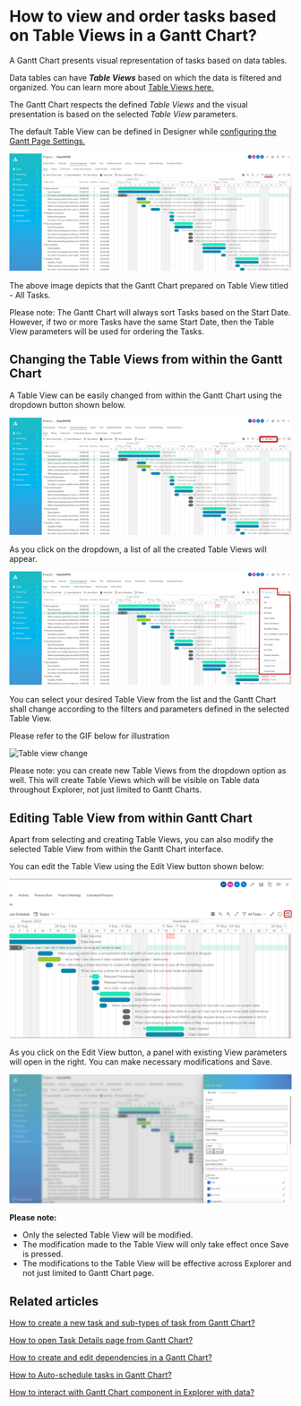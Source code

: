 # How to view and order tasks based on Table Views in a Gantt Chart?

A Gantt Chart presents visual representation of tasks based on data tables.

Data tables can have ***Table Views*** based on which the data is filtered and organized. You can learn more about [Table Views here.](</docs/Rapid/3-User Manual/2-Explorer/2-Page Components/Data Table Component/data-table-component-views/data-table-component-views.md> "Data Table Component - Views")

The Gantt Chart respects the defined *Table Views* and the visual presentation is based on the selected *Table View* parameters.

The default Table View can be defined in Designer while [configuring the Gantt Page Settings.](</docs/Rapid/4-Keyper Manual/2-Designer/2-Pages/3-Components/gantt-chart/gantt-chart.md> "How to configure the Page - Gantt Chart Component?")

![Screenshot 2023-09-14 at 12.52.15 PM.png](./downloaded_image_1705285737496.png)

The above image depicts that the Gantt Chart prepared on Table View titled - All Tasks.

Please note: The Gantt Chart will always sort Tasks based on the Start Date. However, if two or more Tasks have the same Start Date, then the Table View parameters will be used for ordering the Tasks.

## Changing the Table Views from within the Gantt Chart

A Table View can be easily changed from within the Gantt Chart using the dropdown button shown below.

![Screenshot 2023-09-14 at 12.53.47 PM.png](./downloaded_image_1705285738527.png)

As you click on the dropdown, a list of all the created Table Views will appear.

![Screenshot 2023-09-14 at 1.10.10 PM.png](./downloaded_image_1705285739556.png)

You can select your desired Table View from the list and the Gantt Chart shall change according to the filters and parameters defined in the selected Table View.

Please refer to the GIF below for illustration

![Table view change](change-table-view.gif)

Please note: you can create new Table Views from the dropdown option as well. This will create Table Views which will be visible on Table data throughout Explorer, not just limited to Gantt Charts.

## Editing Table View from within Gantt Chart

Apart from selecting and creating Table Views, you can also modify the selected Table View from within the Gantt Chart interface.

You can edit the Table View using the Edit View button shown below:

![Edit Table view Gantt.png](./downloaded_image_1705285740591.png)

As you click on the Edit View button, a panel with existing View parameters will open in the right. You can make necessary modifications and Save.

![14.png](./downloaded_image_1705285741614.png)

**Please note:**

- Only the selected Table View will be modified.
- The modification made to the Table View will only take effect once Save is pressed.
- The modifications to the Table View will be effective across Explorer and not just limited to Gantt Chart page.

## Related articles

[How to create a new task and sub-types of task from Gantt Chart?](</docs/Rapid/3-User Manual/2-Explorer/2-Page Components/Gantt Component/creating-tasks/creating-tasks.md> "How to create a new task and sub-types of task from Gantt Chart?")

[How to open Task Details page from Gantt Chart?](</docs/Rapid/3-User Manual/2-Explorer/2-Page Components/Gantt Component/how-to-open-task-item-profiles-from-gantt-chart/how-to-open-task-item-profiles-from-gantt-chart.md> "How to open task item profiles from Gantt Chart?")

[How to create and edit dependencies in a Gantt Chart?](</docs/Rapid/3-User Manual/2-Explorer/2-Page Components/Gantt Component/how-to-create-and-edit-dependencies-in-a-gantt-chart/how-to-create-and-edit-dependencies-in-a-gantt-chart.md> "How to create and edit dependencies in a Gantt Chart?")

[How to Auto-schedule tasks in Gantt Chart?](</docs/Rapid/3-User Manual/2-Explorer/2-Page Components/Gantt Component/how-to-auto-schedule-tasks-in-gantt-chart/how-to-auto-schedule-tasks-in-gantt-chart.md> "How to Auto-schedule tasks in Gantt Chart?")

[How to interact with Gantt Chart component in Explorer with data?](</docs/Rapid/3-User Manual/2-Explorer/2-Page Components/Gantt Component/1-how-to-interact-with-a-gantt-chart-in-explorer/1-how-to-interact-with-a-gantt-chart-in-explorer.md> "How to interact with a Gantt Chart?")